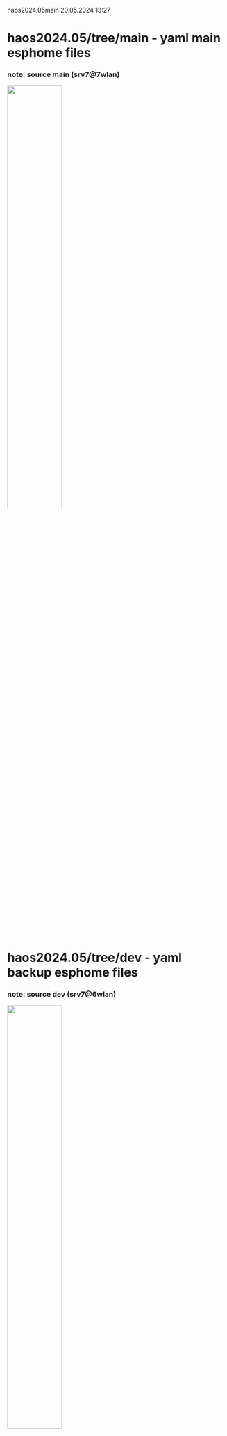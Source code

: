 haos2024.05main 20.05.2024 13:27

# haos2024.05/tree/main - yaml main esphome files 
### note: source main (srv7@7wlan) 
<img src='git-pics/pcb-srv7wlan7haos_main.png' width='50%'/>

# haos2024.05/tree/dev - yaml backup esphome files 
### note: source dev (srv7@6wlan) 
<img src='git-pics/pcb-srv7wlan6haos_dev.png' width='50%'/>

# haos v1.2.3 dashboard home panel env.overview (srv1+srv2+srv7@7wlan) 
<img src='git-pics/pcb-srv7wlan7haos_srv127.png' width='70%'/>
 overview env location w.i.p. (location:ort)  az-esp32v4
<img src='git-pics/pcb-floorplan.png' width='50%'/>
  overview env connected w.i.p. (speed:verbindung) mesh-wifi
<img src='git-pics/pcb-env_nas1+2+3_6wlan.png' width='50%'/>

# env.0 az32a00 = home lab (guest_room)
<img src='git-pics/pcb-a00.jpg' width='70%'/>

pcb: button + relais(incl led) + bme280
note: value id temp + humi + press
### <a href="https://github.com/7even2023/yaml/blob/76fa6ba39aad9fe83afc449854af3aca2f6d9836/ch0-001_esphome-web-e911d0.yaml">az32a00.yaml</a>
<img src='git-pics/pcb-a00side.png' width='50%'/>

# env.1 az32a01 = kueche (kitchen)
<img src='git-pics/pcb-a01.jpg' width='70%'/>

pcb: button + relais(incl led) + bme280
note: value id temp + humi + press
### <a href="https://github.com/7even2023/yaml/blob/76fa6ba39aad9fe83afc449854af3aca2f6d9836/ch0-001_esphome-web-e911d0.yaml">az32a01.yaml</a>
<img src='git-pics/pcb-a01side.png' width='50%'/>

# env.2 az32a02 = bad (bath)
<img src='git-pics/pcb-a02.jpg' width='70%'/>

pcb: button + relais(incl led) + bme280
note: value id temp + humi + press
### <a href="https://github.com/7even2023/yaml/blob/76fa6ba39aad9fe83afc449854af3aca2f6d9836/ch0-001_esphome-web-e911d0.yaml">az32a02.yaml</a>
<img src='git-pics/pcb-a02side.png' width='50%'/>

# env.3 az32a03 = schlafzimmer (sleeping_room)
<img src='git-pics/pcb-a03.jpg' width='70%'/>

env: button + relais(incl led) + bme280 
### <a href="https://github.com/7even2023/yaml/blob/76fa6ba39aad9fe83afc449854af3aca2f6d9836/ch0-001_esphome-web-e911d0.yaml">az32a03.yaml</a>
<img src='git-pics/pcb-a03side.png' width='50%'/>

# env.4 az32a04 = wohnzimmer (living_room)
<img src='git-pics/pcb-a04.jpg' width='70%'/>

env: relais(incl led) + dht11 
### <a href="https://github.com/7even2023/yaml/blob/76fa6ba39aad9fe83afc449854af3aca2f6d9836/ch0-001_esphome-web-e911d0.yaml">az32a04.yaml</a>
<img src='git-pics/pcb-a04side.png' width='50%'/>

# env.5 az32a05 = flur (todo motion) wip motion(ir)
<img src='git-pics/pcb-a05.jpg' width='70%'/>

env: neopixel rgb light (relais(incl led) + fotosensor + thermistor) 
### <a href="https://github.com/7even2023/yaml/blob/76fa6ba39aad9fe83afc449854af3aca2f6d9836/ch0-001_esphome-web-e911d0.yaml">az32a05.yaml</a>
<img src='git-pics/pcb-a05side.png' width='50%'/>

# env.6 az32a06 = balkon (outside/aussen)
<img src='git-pics/pcb-a06.jpg' width='70%'/>

env: relais(incl led) + dht11 
### <a href="https://github.com/7even2023/yaml/blob/76fa6ba39aad9fe83afc449854af3aca2f6d9836/ch0-001_esphome-web-e911d0.yaml">az32a06.yaml</a>
<img src='git-pics/pcb-a06side.png' width='50%'/>

wip-changelog200524-1437: 
todo hyperlinks in readme to yaml file links 

wip-changelog200524-1438: 
added flur part unten b05 + wip rgb stripe 5m 
todo add all yaml-projects in git-source
